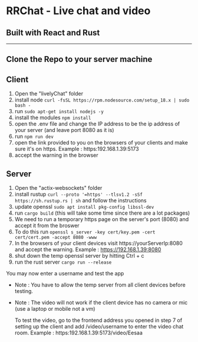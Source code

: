 # RRChat - Live chat and video #
## Built with React and Rust ##
--------------------------------
## Clone the Repo to your server machine ##
## Client ##
1. Open the "livelyChat" folder
2. install node `curl -fsSL https://rpm.nodesource.com/setup_18.x | sudo bash -`
3. run `sudo apt-get install nodejs -y`
4. install the modules `npm install`
5. open the .env file and change the IP address to be the ip address of your server (and leave port 8080 as it is)
6. run `npm run dev`
7. open the link provided to you on the browsers of your clients and make sure it's on https. Example : https:192.168.1.39:5173
8. accept the warning in the browser

## Server ##
1. Open the "actix-websockets" folder
2. install rustup `curl --proto '=https' --tlsv1.2 -sSf https://sh.rustup.rs | sh` and follow the instructions
4. update openssl `sudo apt install pkg-config libssl-dev`
3. run `cargo build` (this will take some time since there are a lot packages)
4. We need to run a temporary https page on the server's port (8080) and accept it from the broswer
5. To do this run `openssl s_server -key cert/key.pem -cert cert/cert.pem -accept 8080 -www`
6. In the browsers of your client devices visit https://yourServerIp:8080 and accept the warning. Example : https://192.168.1.39:8080
7. shut down the temp openssl server by hitting Ctrl + c
8. run the rust server `cargo run --release`
  
You may now enter a username and test the app
  
- Note : You have to allow the temp server from all client devices before testing.
- Note : The video will not work if the client device has no camera or mic (use a laptop or mobile not a vm)

  To test the video, go to the frontend address you opened in step 7 of setting up the client and add /video/username to enter the video chat room.
  Example : https:192.168.1.39:5173/video/Eesaa

